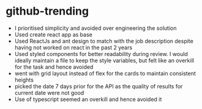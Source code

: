 # github-trending

- I prioritised simplicity and avoided over engineering the solution
- Used create react app as base
- Used ReactJs and ant design to match with the job description despite having not worked on react in the past 2 years
- Used styled components for better readability during review. I would ideally maintain a file to keep the style variables, but felt like an overkill for the task and hence avoided
- went with grid layout instead of flex for the cards to maintain consistent heights
- picked the date 7 days prior for the API as the quality of results for current date were not good
- Use of typescript seemed an overkill and hence avoided it
